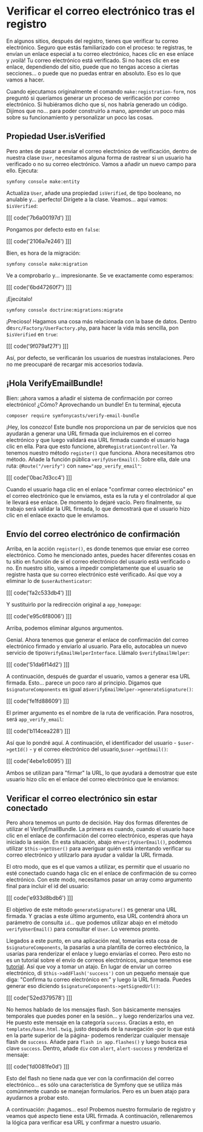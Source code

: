 # Verificar el correo electrónico tras el registro

En algunos sitios, después del registro, tienes que verificar tu correo electrónico. Seguro que estás familiarizado con el proceso: te registras, te envían un enlace especial a tu correo electrónico, haces clic en ese enlace y ¡voilà! Tu correo electrónico está verificado. Si no haces clic en ese enlace, dependiendo del sitio, puede que no tengas acceso a ciertas secciones... o puede que no puedas entrar en absoluto. Eso es lo que vamos a hacer.

Cuando ejecutamos originalmente el comando `make:registration-form`, nos preguntó si queríamos generar un proceso de verificación por correo electrónico. Si hubiéramos dicho que sí, nos habría generado un código. Dijimos que no... para poder construirlo a mano, aprender un poco más sobre su funcionamiento y personalizar un poco las cosas.

## Propiedad User.isVerified

Pero antes de pasar a enviar el correo electrónico de verificación, dentro de nuestra clase `User`, necesitamos alguna forma de rastrear si un usuario ha verificado o no su correo electrónico. Vamos a añadir un nuevo campo para ello. Ejecuta:

```terminal
symfony console make:entity
```

Actualiza `User`, añade una propiedad `isVerified`, de tipo booleano, no anulable y... ¡perfecto! Dirígete a la clase. Veamos... aquí vamos: `$isVerified`:

[[[ code('7b6a00197d') ]]]

Pongamos por defecto esto en `false`:

[[[ code('2106a7e246') ]]]

Bien, es hora de la migración:

```terminal
symfony console make:migration
```

Ve a comprobarlo y... impresionante. Se ve exactamente como esperamos:

[[[ code('6bd47260f7') ]]]

¡Ejecútalo!

```terminal
symfony console doctrine:migrations:migrate
```

¡Precioso! Hagamos una cosa más relacionada con la base de datos. Dentro de`src/Factory/UserFactory.php`, para hacer la vida más sencilla, pon `$isVerified` en `true`:

[[[ code('9f079af27f') ]]]

Así, por defecto, se verificarán los usuarios de nuestras instalaciones. Pero no me preocuparé de recargar mis accesorios todavía.

## ¡Hola VerifyEmailBundle!

Bien: ¡ahora vamos a añadir el sistema de confirmación por correo electrónico! ¿Cómo? Aprovechando un bundle! En tu terminal, ejecuta

```terminal
composer require symfonycasts/verify-email-bundle
```

¡Hey, los conozco! Este bundle nos proporciona un par de servicios que nos ayudarán a generar una URL firmada que incluiremos en el correo electrónico y que luego validará esa URL firmada cuando el usuario haga clic en ella. Para que esto funcione, abre`RegistrationController`. Ya tenemos nuestro método `register()` que funciona. Ahora necesitamos otro método. Añade la función pública `verifyUserEmail()`. Sobre ella, dale una ruta: `@Route("/verify")` con `name="app_verify_email"`:

[[[ code('0bac7d3cc4') ]]]

Cuando el usuario haga clic en el enlace "confirmar correo electrónico" en el correo electrónico que le enviamos, esta es la ruta y el controlador al que le llevará ese enlace. De momento lo dejaré vacío. Pero finalmente, su trabajo será validar la URL firmada, lo que demostrará que el usuario hizo clic en el enlace exacto que le enviamos.

## Envío del correo electrónico de confirmación

Arriba, en la acción `register()`, es donde tenemos que enviar ese correo electrónico. Como he mencionado antes, puedes hacer diferentes cosas en tu sitio en función de si el correo electrónico del usuario está verificado o no. En nuestro sitio, vamos a impedir completamente que el usuario se registre hasta que su correo electrónico esté verificado. Así que voy a eliminar lo de `$userAuthenticator`:

[[[ code('fa2c533db4') ]]]

Y sustituirlo por la redirección original a `app_homepage`:

[[[ code('e95c6f8006') ]]]

Arriba, podemos eliminar algunos argumentos.

Genial. Ahora tenemos que generar el enlace de confirmación del correo electrónico firmado y enviarlo al usuario. Para ello, autocablea un nuevo servicio de tipo`VerifyEmailHelperInterface`. Llámalo `$verifyEmailHelper`:

[[[ code('51da6f14d2') ]]]

A continuación, después de guardar el usuario, vamos a generar esa URL firmada. Esto... parece un poco raro al principio. Digamos que `$signatureComponents` es igual a`$verifyEmailHelper->generateSignature()`:

[[[ code('fe1fd88609') ]]]

El primer argumento es el nombre de la ruta de verificación. Para nosotros, será `app_verify_email`:

[[[ code('b114cea228') ]]]

Así que lo pondré aquí. A continuación, el identificador del usuario - `$user->getId()` - y el correo electrónico del usuario,`$user->getEmail()`:

[[[ code('4ebe1c6095') ]]]

Ambos se utilizan para "firmar" la URL, lo que ayudará a demostrar que este usuario hizo clic en el enlace del correo electrónico que le enviamos:

## Verificar el correo electrónico sin estar conectado

Pero ahora tenemos un punto de decisión. Hay dos formas diferentes de utilizar el VerifyEmailBundle. La primera es cuando, cuando el usuario hace clic en el enlace de confirmación del correo electrónico, esperas que haya iniciado la sesión. En esta situación, abajo en`verifyUserEmail()`, podemos utilizar `$this->getUser()` para averiguar quién está intentando verificar su correo electrónico y utilizarlo para ayudar a validar la URL firmada.

El otro modo, que es el que vamos a utilizar, es permitir que el usuario no esté conectado cuando haga clic en el enlace de confirmación de su correo electrónico. Con este modo, necesitamos pasar un array como argumento final para incluir el id del usuario:

[[[ code('e933d8bdb6') ]]]

El objetivo de este método `generateSignature()` es generar una URL firmada. Y gracias a este último argumento, esa URL contendrá ahora un parámetro de consulta `id`... que podemos utilizar abajo en el método `verifyUserEmail()` para consultar el `User`. Lo veremos pronto.

Llegados a este punto, en una aplicación real, tomarías esta cosa de `$signatureComponents`, la pasarías a una plantilla de correo electrónico, la usarías para renderizar el enlace y luego enviarías el correo. Pero esto no es un tutorial sobre el envío de correos electrónicos, aunque tenemos ese [tutorial](https://symfonycasts.com/screencast/mailer). Así que voy a tomar un atajo. En lugar de enviar un correo electrónico, di `$this->addFlash('success')` con un pequeño mensaje que diga: "Confirma tu correo electrónico en:" y luego la URL firmada. Puedes generar eso diciendo `$signatureComponents->getSignedUrl()`:

[[[ code('52ed379578') ]]]

No hemos hablado de los mensajes flash. Son básicamente mensajes temporales que puedes poner en la sesión... y luego renderizarlos una vez. He puesto este mensaje en la categoría `success`. Gracias a esto, en `templates/base.html.twig`, justo después de la navegación -por lo que está en la parte superior de la página- podemos renderizar cualquier mensaje flash de `success`. Añade para `flash in app.flashes()` y luego busca esa clave `success`. Dentro, añade `div` con `alert`, `alert-success` y renderiza el mensaje:

[[[ code('fd0081fe0d') ]]]

Esto del flash no tiene nada que ver con la confirmación del correo electrónico... es sólo una característica de Symfony que se utiliza más comúnmente cuando se manejan formularios. Pero es un buen atajo para ayudarnos a probar esto.

A continuación: ¡hagamos... eso! Probemos nuestro formulario de registro y veamos qué aspecto tiene esta URL firmada. A continuación, rellenaremos la lógica para verificar esa URL y confirmar a nuestro usuario.
